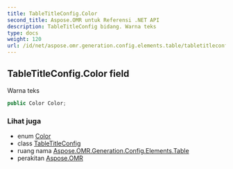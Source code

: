 ```yaml
---
title: TableTitleConfig.Color
second_title: Aspose.OMR untuk Referensi .NET API
description: TableTitleConfig bidang. Warna teks
type: docs
weight: 120
url: /id/net/aspose.omr.generation.config.elements.table/tabletitleconfig/color/
---
```

## TableTitleConfig.Color field

Warna teks

```csharp
public Color Color;
```

### Lihat juga

* enum [Color](../../../aspose.omr.generation/color/)
* class [TableTitleConfig](../)
* ruang nama [Aspose.OMR.Generation.Config.Elements.Table](../../tabletitleconfig/)
* perakitan [Aspose.OMR](../../../)


